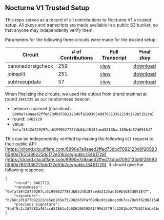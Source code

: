 ## Nocturne V1 Trusted Setup


This repo serves as a record of all contributions to Nocturne V1's trusted setup. All zkeys and transcripts are made available in a public S3 bucket, so that anyone may independently verify them.

Parameters for the following three circuits were made for the trusted setup:

| Circuit | # of Contributions | Full Transcript | Final zkey |
|------|--------------------|----------------|------|
| canonaddrsigcheck | 259 | [view](canonaddrsigcheck.md) | [download](https://nocturne-v1-ph2-ceremony.s3.amazonaws.com/circuits/canonaddrsigcheck/contributions/canonaddrsigcheck_final.zkey) |
| joinsplit | 251 | [view](joinsplit.md) | [download](https://nocturne-v1-ph2-ceremony.s3.amazonaws.com/circuits/joinsplit/contributions/joinsplit_final.zkey) |
| subtreeupdate | 57 | [view](subtreeupdate.md) | [download](https://nocturne-v1-ph2-ceremony.s3.amazonaws.com/circuits/subtreeupdate/contributions/subtreeupdate_final.zkey) |

When finalizing the circuits, we used the output from drand mainnet at round `3461729` as our randomness beacon:
- network: mainnet (chainhash `8990e7a9aaed2ffed73dbd7092123d6f289930540d7651336225dc172e51b2ce`)
- round: `3461729`
- value: `6efaf5842d729297ca61990527787db63d48187aed52135ac169b4d87d091847`

This can be independently verified by making the following `GET` request to their public API: [https://drand.cloudflare.com/8990e7a9aaed2ffed73dbd7092123d6f289930540d7651336225dc172e51b2ce/public/3461729](https://drand.cloudflare.com/8990e7a9aaed2ffed73dbd7092123d6f289930540d7651336225dc172e51b2ce/public/3461729). It should give the following response:
```
{
	"round": 3461729,
	"randomness": "6efaf5842d729297ca61990527787db63d48187aed52135ac169b4d87d091847",
	"signature": "b266c2d1877b82122de5eb265e752982669faf69dbc861ebcedd67ce78e9f82d67154b5385f0fa600ac00dd492fd3afd13799603ca4d8f01b89d9da8b23a611d2b89d91afd6763ffc85a13af07b0956ac24f6eb993a498e62db81e3b9a8cb153",
	"previous_signature": "8bdf9c2c2d7582a46fccd8f861c4b92620019241f99d3f79fc3291bd077b02f6abe1bcc9ca78fab9048b9f7f4287a05319435e89ff2d4658cfaa2bf0c29ef831dae50c13e6ec9817105c4f68e621af20ff28b230c0859ffcc238d491765b7590"
}
```
